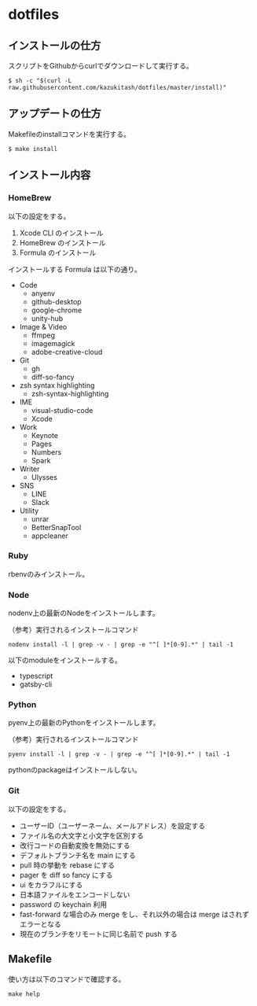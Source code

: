 # dotfiles

## インストールの仕方

スクリプトをGithubからcurlでダウンロードして実行する。

```
$ sh -c "$(curl -L raw.githubusercontent.com/kazukitash/dotfiles/master/install)"
```

## アップデートの仕方

Makefileのinstallコマンドを実行する。

```
$ make install
```

## インストール内容

### HomeBrew

以下の設定をする。

1. Xcode CLI のインストール
2. HomeBrew のインストール
3. Formula のインストール

インストールする Formula は以下の通り。

- Code
  - anyenv
  - github-desktop
  - google-chrome
  - unity-hub
- Image & Video
  - ffmpeg
  - imagemagick
  - adobe-creative-cloud
- Git
  - gh
  - diff-so-fancy
- zsh syntax highlighting
  - zsh-syntax-highlighting
- IME
  - visual-studio-code
  - Xcode
- Work
  - Keynote
  - Pages
  - Numbers
  - Spark
- Writer
  - Ulysses
- SNS
  - LINE
  - Slack
- Utility
  - unrar
  - BetterSnapTool
  - appcleaner

### Ruby

rbenvのみインストール。

### Node

nodenv上の最新のNodeをインストールします。

（参考）実行されるインストールコマンド

```
nodenv install -l | grep -v - | grep -e "^[ ]*[0-9].*" | tail -1
```

以下のmoduleをインストールする。

- typescript
- gatsby-cli

### Python

pyenv上の最新のPythonをインストールします。

（参考）実行されるインストールコマンド

```
pyenv install -l | grep -v - | grep -e "^[ ]*[0-9].*" | tail -1
```

pythonのpackageはインストールしない。

### Git

以下の設定をする。

- ユーザーID（ユーザーネーム、メールアドレス）を設定する
- ファイル名の大文字と小文字を区別する
- 改行コードの自動変換を無効にする
- デフォルトブランチ名を main にする
- pull 時の挙動を rebase にする
- pager を diff so fancy にする
- ui をカラフルにする
- 日本語ファイルをエンコードしない
- password の keychain 利用
- fast-forward な場合のみ merge をし、それ以外の場合は merge はされずエラーとなる
- 現在のブランチをリモートに同じ名前で push する

## Makefile

使い方は以下のコマンドで確認する。

```
make help
```

